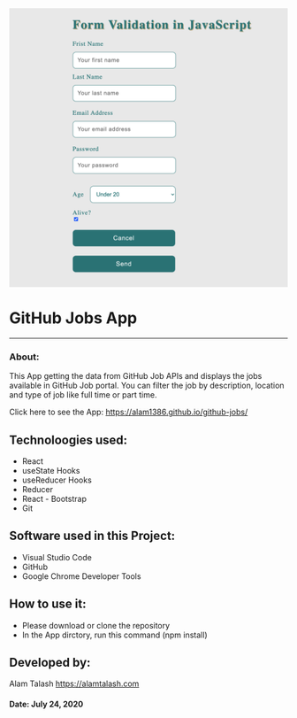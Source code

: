 <img src="./form.png" width=700 align="middle" >

# GitHub Jobs App

---

### About:

This App getting the data from GitHub Job APIs and displays the jobs available in GitHub Job portal. You can filter the job by description, location and type of job like full time or part time.

Click here to see the App: https://alam1386.github.io/github-jobs/
## Technoloogies used:

- React
- useState Hooks
- useReducer Hooks
- Reducer
- React - Bootstrap
- Git

## Software used in this Project:

- Visual Studio Code
- GitHub
- Google Chrome Developer Tools

## How to use it:

- Please download or clone the repository
- In the App dirctory, run this command (npm install)

## Developed by:

Alam Talash
https://alamtalash.com

#### Date: July 24, 2020
